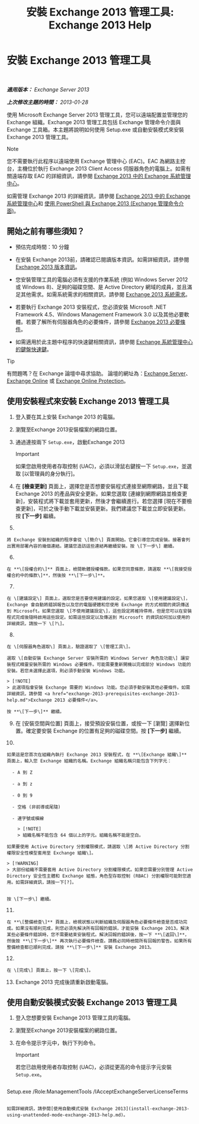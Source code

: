 ﻿---
title: '安裝 Exchange 2013 管理工具: Exchange 2013 Help'
TOCTitle: 安裝 Exchange 2013 管理工具
ms:assetid: 71fcbe4c-783b-4f77-aabb-a21aa7a4ef23
ms:mtpsurl: https://technet.microsoft.com/zh-tw/library/Bb232090(v=EXCHG.150)
ms:contentKeyID: 50554010
ms.date: 01/04/2018
mtps_version: v=EXCHG.150
ms.translationtype: HT
---

# 安裝 Exchange 2013 管理工具

 

_**適用版本：** Exchange Server 2013_

_**上次修改主題的時間：** 2013-01-28_

使用 Microsoft Exchange Server 2013 管理工具，您可以遠端配置並管理您的 Exchange 組織。Exchange 2013 管理工具包括 Exchange 管理命令介面與 Exchange 工具箱。本主題將說明如何使用 Setup.exe 或自動安裝模式來安裝 Exchange 2013 管理工具。


> [!NOTE]  
> 您不需要執行此程序以遠端使用 Exchange 管理中心 (EAC)。EAC 為網路主控台，主機位於執行 Exchange 2013 Client Access 伺服器角色的電腦上。如需有關遠端存取 EAC 的詳細資訊，請參閱 <a href="exchange-admin-center-in-exchange-2013-exchange-2013-help.md">Exchange 2013 中的 Exchange 系統管理中心</a>。




如需管理 Exchange 2013 的詳細資訊，請參閱 [Exchange 2013 中的 Exchange 系統管理中心](exchange-admin-center-in-exchange-2013-exchange-2013-help.md)和 [使用 PowerShell 與 Exchange 2013 (Exchange 管理命令介面)](https://technet.microsoft.com/zh-tw/library/bb123778\(v=exchg.150\))。

## 開始之前有哪些須知？

  - 預估完成時間：10 分鐘

  - 在安裝 Exchange 2013前，請確認已閱讀版本資訊。如需詳細資訊，請參閱 [Exchange 2013 版本資訊](release-notes-for-exchange-2013-exchange-2013-help.md)。

  - 您安裝管理工具的電腦必須有支援的作業系統 (例如 Windows Server 2012 或 Windows 8)、足夠的磁碟空間、是 Active Directory 網域的成員，並且滿足其他需求。如需系統需求的相關資訊，請參閱 [Exchange 2013 系統需求](exchange-2013-system-requirements-exchange-2013-help.md)。

  - 若要執行 Exchange 2013 安裝程式，您必須安裝 Microsoft .NET Framework 4.5、Windows Management Framework 3.0 以及其他必要軟體。若要了解所有伺服器角色的必要條件，請參閱 [Exchange 2013 必要條件](exchange-2013-prerequisites-exchange-2013-help.md)。

  - 如需適用於此主題中程序的快速鍵相關資訊，請參閱 [Exchange 系統管理中心的鍵盤快速鍵](keyboard-shortcuts-in-the-exchange-admin-center-exchange-online-protection-help.md)。


> [!TIP]  
> 有問題嗎？在 Exchange 論壇中尋求協助。 論壇的網址為：<a href="https://go.microsoft.com/fwlink/p/?linkid=60612">Exchange Server</a>、 <a href="https://go.microsoft.com/fwlink/p/?linkid=267542">Exchange Online</a> 或 <a href="https://go.microsoft.com/fwlink/p/?linkid=285351">Exchange Online Protection</a>。




## 使用安裝程式來安裝 Exchange 2013 管理工具

1.  登入要在其上安裝 Exchange 2013 的電腦。

2.  瀏覽至Exchange 2013安裝檔案的網路位置。

3.  通過連按兩下 `Setup.exe`，啟動Exchange 2013
    
    > [!IMPORTANT]  
    > 如果您啟用使用者存取控制 (UAC)，必須以滑鼠右鍵按一下 <code>Setup.exe</code>，並選取 [以管理員的身分執行]。


4.  在 **\[檢查更新\]** 頁面上，選擇您是否想要安裝程式連接至網際網路，並且下載 Exchange 2013 的產品與安全更新。如果您選取 \[連線到網際網路並檢查更新\]，安裝程式將下載並套用更新，然後才會繼續進行。若您選擇 \[現在不要檢查更新\]，可於之後手動下載並安裝更新。我們建議您下載並立即安裝更新。按 **\[下一步\]** 繼續。

5.  
    
    將 Exchange 安裝到組織的程序會從 \[簡介\] 頁面開始。它會引導您完成安裝。接著會列出實用部署內容的幾個連結。建議您造訪這些連結再繼續安裝。按 \[下一步\] 繼續。

6.  
    
    在 **\[授權合約\]** 頁面上，檢閱軟體授權條款。如果您同意條款，請選取 **\[我接受授權合約中的條款\]**，然後按 **\[下一步\]**。

7.  
    
    在 \[建議設定\] 頁面上，選取您是否要使用建議的設定。如果您選取 \[使用建議設定\]，Exchange 會自動將錯誤報告以及您的電腦硬體和您使用 Exchange 的方式相關的資訊傳送到 Microsoft。如果您選取 \[不使用建議設定\]，這些設定將維持停用，但是您可以在安裝程式完成後隨時啟用這些設定。如需這些設定以及傳送到 Microsoft 的資訊如何加以使用的詳細資訊，請按一下 \[?\]。

8.  
    
    在 \[伺服器角色選取\] 頁面上，驗證選取了 \[管理工具\]。
    
    選取 \[自動安裝 Exchange Server 安裝所需的 Windows Server 角色及功能\] 讓安裝程式精靈安裝所需的 Windows 必要條件。可能需要重新開機以完成部分 Windows 功能的安裝。若您未選擇此選項，則必須手動安裝 Windows 功能。
    
    > [!NOTE]  
    > 此選項指會安裝 Exchange 需要的 Windows 功能。您必須手動安裝其他必要條件。如需詳細資訊，請參閱 <a href="exchange-2013-prerequisites-exchange-2013-help.md">Exchange 2013 必要條件</a>。
    
    按 **\[下一步\]** 繼續。

9.  在 \[安裝空間與位置\] 頁面上，接受預設安裝位置，或按一下 \[瀏覽\] 選擇新位置。確定要安裝 Exchange 的位置有足夠的磁碟空間。按 **\[下一步\]** 繼續。

10. 
    
    如果這是您首次在組織內執行 Exchange 2013 安裝程式，在 **\[Exchange 組織\]** 頁面上，輸入您 Exchange 組織的名稱。Exchange 組織名稱只能包含下列字元：
    
      - A 到 Z
    
      - a 到 z
    
      - 0 到 9
    
      - 空格 (非前導或尾隨)
    
      - 連字號或橫線
        
        > [!NOTE]  
        > 組織名稱不能包含 64 個以上的字元。組織名稱不能是空白。
    
    如果要使用 Active Directory 分割權限模式，請選取 \[將 Active Directory 分割權限安全性模型套用至 Exchange 組織\]。
    
    > [!WARNING]  
    > 大部份組織不需要套用 Active Directory 分割權限模式。如果您需要分別管理 Active Directory 安全性主體和 Exchange 組態，角色型存取控制 (RBAC) 分割權限可能對您適用。如需詳細資訊，請按一下[?]。

    
    按 \[下一步\] 繼續。

11. 
    
    在 **\[整備檢查\]** 頁面上，檢視狀態以判斷組織及伺服器角色必要條件檢查是否成功完成。如果沒有順利完成，則您必須先解決所有回報的錯誤，才能安裝 Exchange 2013。解決某些必要條件錯誤時，您不需要結束安裝程式。解決回報的錯誤後，按一下 **\[返回\]**，然後按 **\[下一步\]** 再次執行必要條件檢查。請務必同時檢閱所有回報的警告。如果所有整備檢查都已順利完成，請按 **\[下一步\]** 安裝 Exchange 2013。

12. 
    
    在 \[完成\] 頁面上，按一下 \[完成\]。

13. Exchange 2013 完成後請重新啟動電腦。

## 使用自動安裝模式安裝 Exchange 2013 管理工具

1.  登入您想要安裝 Exchange 2013 管理工具的電腦。

2.  瀏覽至Exchange 2013安裝檔案的網路位置。

3.  在命令提示字元中，執行下列命令。
    
    > [!IMPORTANT]  
    > 若您已啟用使用者存取控制 (UAC)，必須從更高的命令提示字元安裝 <code>Setup.exe</code>。
    
    ```powershell
Setup.exe /Role:ManagementTools /IAcceptExchangeServerLicenseTerms
```

如需詳細資訊，請參閱[使用自動模式安裝 Exchange 2013](install-exchange-2013-using-unattended-mode-exchange-2013-help.md)。

